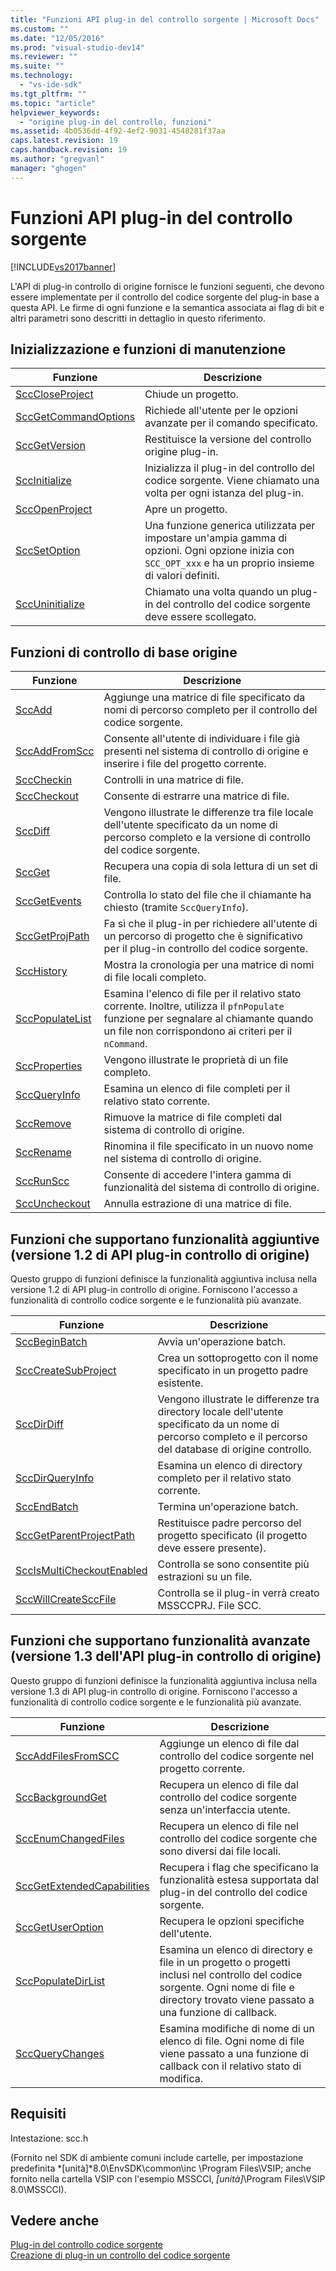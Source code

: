 ```yaml
---
title: "Funzioni API plug-in del controllo sorgente | Microsoft Docs"
ms.custom: ""
ms.date: "12/05/2016"
ms.prod: "visual-studio-dev14"
ms.reviewer: ""
ms.suite: ""
ms.technology: 
  - "vs-ide-sdk"
ms.tgt_pltfrm: ""
ms.topic: "article"
helpviewer_keywords: 
  - "origine plug-in del controllo, funzioni"
ms.assetid: 4b0536dd-4f92-4ef2-9031-4548281f37aa
caps.latest.revision: 19
caps.handback.revision: 19
ms.author: "gregvanl"
manager: "ghogen"
---
```

# Funzioni API plug-in del controllo sorgente
[!INCLUDE[vs2017banner](../code-quality/includes/vs2017banner.md)]

L'API di plug\-in controllo di origine fornisce le funzioni seguenti, che devono essere implementate per il controllo del codice sorgente del plug\-in base a questa API. Le firme di ogni funzione e la semantica associata ai flag di bit e altri parametri sono descritti in dettaglio in questo riferimento.  
  
## Inizializzazione e funzioni di manutenzione  
  
|Funzione|Descrizione|  
|--------------|-----------------|  
|[SccCloseProject](../extensibility/scccloseproject-function.md)|Chiude un progetto.|  
|[SccGetCommandOptions](../extensibility/sccgetcommandoptions-function.md)|Richiede all'utente per le opzioni avanzate per il comando specificato.|  
|[SccGetVersion](../extensibility/sccgetversion-function.md)|Restituisce la versione del controllo origine plug\-in.|  
|[SccInitialize](../extensibility/sccinitialize-function.md)|Inizializza il plug\-in del controllo del codice sorgente. Viene chiamato una volta per ogni istanza del plug\-in.|  
|[SccOpenProject](../extensibility/sccopenproject-function.md)|Apre un progetto.|  
|[SccSetOption](../extensibility/sccsetoption-function.md)|Una funzione generica utilizzata per impostare un'ampia gamma di opzioni. Ogni opzione inizia con `SCC_OPT_xxx` e ha un proprio insieme di valori definiti.|  
|[SccUninitialize](../extensibility/sccuninitialize-function.md)|Chiamato una volta quando un plug\-in del controllo del codice sorgente deve essere scollegato.|  
  
## Funzioni di controllo di base origine  
  
|Funzione|Descrizione|  
|--------------|-----------------|  
|[SccAdd](../extensibility/sccadd-function.md)|Aggiunge una matrice di file specificato da nomi di percorso completo per il controllo del codice sorgente.|  
|[SccAddFromScc](../extensibility/sccaddfromscc-function.md)|Consente all'utente di individuare i file già presenti nel sistema di controllo di origine e inserire i file del progetto corrente.|  
|[SccCheckin](../extensibility/scccheckin-function.md)|Controlli in una matrice di file.|  
|[SccCheckout](../extensibility/scccheckout-function.md)|Consente di estrarre una matrice di file.|  
|[SccDiff](../extensibility/sccdiff-function.md)|Vengono illustrate le differenze tra file locale dell'utente specificato da un nome di percorso completo e la versione di controllo del codice sorgente.|  
|[SccGet](../extensibility/sccget-function.md)|Recupera una copia di sola lettura di un set di file.|  
|[SccGetEvents](../extensibility/sccgetevents-function.md)|Controlla lo stato del file che il chiamante ha chiesto \(tramite `SccQueryInfo`\).|  
|[SccGetProjPath](../extensibility/sccgetprojpath-function.md)|Fa sì che il plug\-in per richiedere all'utente di un percorso di progetto che è significativo per il plug\-in controllo del codice sorgente.|  
|[SccHistory](../extensibility/scchistory-function.md)|Mostra la cronologia per una matrice di nomi di file locali completo.|  
|[SccPopulateList](../extensibility/sccpopulatelist-function.md)|Esamina l'elenco di file per il relativo stato corrente. Inoltre, utilizza il `pfnPopulate` funzione per segnalare al chiamante quando un file non corrispondono ai criteri per il `nCommand`.|  
|[SccProperties](../extensibility/sccproperties-function.md)|Vengono illustrate le proprietà di un file completo.|  
|[SccQueryInfo](../extensibility/sccqueryinfo-function.md)|Esamina un elenco di file completi per il relativo stato corrente.|  
|[SccRemove](../extensibility/sccremove-function.md)|Rimuove la matrice di file completi dal sistema di controllo di origine.|  
|[SccRename](../extensibility/sccrename-function.md)|Rinomina il file specificato in un nuovo nome nel sistema di controllo di origine.|  
|[SccRunScc](../extensibility/sccrunscc-function.md)|Consente di accedere l'intera gamma di funzionalità del sistema di controllo di origine.|  
|[SccUncheckout](../extensibility/sccuncheckout-function.md)|Annulla estrazione di una matrice di file.|  
  
## Funzioni che supportano funzionalità aggiuntive \(versione 1.2 di API plug\-in controllo di origine\)  
 Questo gruppo di funzioni definisce la funzionalità aggiuntiva inclusa nella versione 1.2 di API plug\-in controllo di origine. Forniscono l'accesso a funzionalità di controllo codice sorgente e le funzionalità più avanzate.  
  
|Funzione|Descrizione|  
|--------------|-----------------|  
|[SccBeginBatch](../extensibility/sccbeginbatch-function.md)|Avvia un'operazione batch.|  
|[SccCreateSubProject](../extensibility/scccreatesubproject-function.md)|Crea un sottoprogetto con il nome specificato in un progetto padre esistente.|  
|[SccDirDiff](../extensibility/sccdirdiff-function.md)|Vengono illustrate le differenze tra directory locale dell'utente specificato da un nome di percorso completo e il percorso del database di origine controllo.|  
|[SccDirQueryInfo](../extensibility/sccdirqueryinfo-function.md)|Esamina un elenco di directory completo per il relativo stato corrente.|  
|[SccEndBatch](../extensibility/sccendbatch-function.md)|Termina un'operazione batch.|  
|[SccGetParentProjectPath](../extensibility/sccgetparentprojectpath-function.md)|Restituisce padre percorso del progetto specificato \(il progetto deve essere presente\).|  
|[SccIsMultiCheckoutEnabled](../extensibility/sccismulticheckoutenabled-function.md)|Controlla se sono consentite più estrazioni su un file.|  
|[SccWillCreateSccFile](../extensibility/sccwillcreatesccfile-function.md)|Controlla se il plug\-in verrà creato MSSCCPRJ. File SCC.|  
  
## Funzioni che supportano funzionalità avanzate \(versione 1.3 dell'API plug\-in controllo di origine\)  
 Questo gruppo di funzioni definisce la funzionalità aggiuntiva inclusa nella versione 1.3 di API plug\-in controllo di origine. Forniscono l'accesso a funzionalità di controllo codice sorgente e le funzionalità più avanzate.  
  
|Funzione|Descrizione|  
|--------------|-----------------|  
|[SccAddFilesFromSCC](../extensibility/sccaddfilesfromscc-function.md)|Aggiunge un elenco di file dal controllo del codice sorgente nel progetto corrente.|  
|[SccBackgroundGet](../extensibility/sccbackgroundget-function.md)|Recupera un elenco di file dal controllo del codice sorgente senza un'interfaccia utente.|  
|[SccEnumChangedFiles](../extensibility/sccenumchangedfiles-function.md)|Recupera un elenco di file nel controllo del codice sorgente che sono diversi dai file locali.|  
|[SccGetExtendedCapabilities](../extensibility/sccgetextendedcapabilities-function.md)|Recupera i flag che specificano la funzionalità estesa supportata dal plug\-in del controllo del codice sorgente.|  
|[SccGetUserOption](../extensibility/sccgetuseroption-function.md)|Recupera le opzioni specifiche dell'utente.|  
|[SccPopulateDirList](../extensibility/sccpopulatedirlist-function.md)|Esamina un elenco di directory e file in un progetto o progetti inclusi nel controllo del codice sorgente. Ogni nome di file e directory trovato viene passato a una funzione di callback.|  
|[SccQueryChanges](../extensibility/sccquerychanges-function.md)|Esamina modifiche di nome di un elenco di file. Ogni nome di file viene passato a una funzione di callback con il relativo stato di modifica.|  
  
## Requisiti  
 Intestazione: scc.h  
  
 \(Fornito nel SDK di ambiente comuni include cartelle, per impostazione predefinita *\[unità\]*8.0\\EnvSDK\\common\\inc \\Program Files\\VSIP; anche fornito nella cartella VSIP con l'esempio MSSCCI, *\[unità\]*\\Program Files\\VSIP 8.0\\MSSCCI\).  
  
## Vedere anche  
 [Plug\-in del controllo codice sorgente](../extensibility/source-control-plug-ins.md)   
 [Creazione di plug\-in un controllo del codice sorgente](../extensibility/internals/creating-a-source-control-plug-in.md)